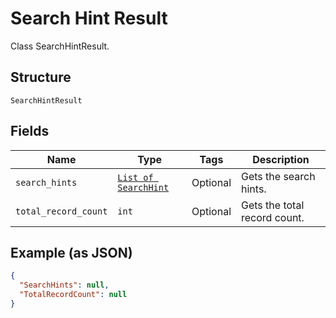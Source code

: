 
# Search Hint Result

Class SearchHintResult.

## Structure

`SearchHintResult`

## Fields

| Name | Type | Tags | Description |
|  --- | --- | --- | --- |
| `search_hints` | [`List of SearchHint`](../../doc/models/search-hint.md) | Optional | Gets the search hints. |
| `total_record_count` | `int` | Optional | Gets the total record count. |

## Example (as JSON)

```json
{
  "SearchHints": null,
  "TotalRecordCount": null
}
```


